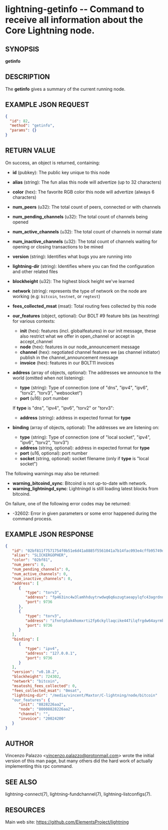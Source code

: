 lightning-getinfo -- Command to receive all information about the Core Lightning node.
============================================================

SYNOPSIS
--------

**getinfo**

DESCRIPTION
-----------

The **getinfo** gives a summary of the current running node.


EXAMPLE JSON REQUEST
------------
```json
{
  "id": 82,
  "method": "getinfo",
  "params": {}
}
```

RETURN VALUE
------------

[comment]: # (GENERATE-FROM-SCHEMA-START)
On success, an object is returned, containing:

- **id** (pubkey): The public key unique to this node
- **alias** (string): The fun alias this node will advertize (up to 32 characters)
- **color** (hex): The favorite RGB color this node will advertize (always 6 characters)
- **num\_peers** (u32): The total count of peers, connected or with channels
- **num\_pending\_channels** (u32): The total count of channels being opened
- **num\_active\_channels** (u32): The total count of channels in normal state
- **num\_inactive\_channels** (u32): The total count of channels waiting for opening or closing transactions to be mined
- **version** (string): Identifies what bugs you are running into
- **lightning-dir** (string): Identifies where you can find the configuration and other related files
- **blockheight** (u32): The highest block height we've learned
- **network** (string): represents the type of network on the node are working (e.g: `bitcoin`, `testnet`, or `regtest`)
- **fees\_collected\_msat** (msat): Total routing fees collected by this node
- **our\_features** (object, optional): Our BOLT #9 feature bits (as hexstring) for various contexts:
  - **init** (hex): features (incl. globalfeatures) in our init message, these also restrict what we offer in open\_channel or accept in accept\_channel
  - **node** (hex): features in our node\_announcement message
  - **channel** (hex): negotiated channel features we (as channel initiator) publish in the channel\_announcement message
  - **invoice** (hex): features in our BOLT11 invoices
- **address** (array of objects, optional): The addresses we announce to the world (omitted when not listening):
  - **type** (string): Type of connection (one of "dns", "ipv4", "ipv6", "torv2", "torv3", "websocket")
  - **port** (u16): port number

  If **type** is "dns", "ipv4", "ipv6", "torv2" or "torv3":

    - **address** (string): address in expected format for **type**
- **binding** (array of objects, optional): The addresses we are listening on:
  - **type** (string): Type of connection (one of "local socket", "ipv4", "ipv6", "torv2", "torv3")
  - **address** (string, optional): address in expected format for **type**
  - **port** (u16, optional): port number
  - **socket** (string, optional): socket filename (only if **type** is "local socket")

The following warnings may also be returned:

- **warning\_bitcoind\_sync**: Bitcoind is not up-to-date with network.
- **warning\_lightningd\_sync**: Lightningd is still loading latest blocks from bitcoind.

[comment]: # (GENERATE-FROM-SCHEMA-END)

On failure, one of the following error codes may be returned:

- -32602: Error in given parameters or some error happened during the command process.

EXAMPLE JSON RESPONSE
-----
```json
{
   "id": "02bf811f7571754f0b51e6d41a8885f5561041a7b14fac093e4cffb95749de1a8d",
   "alias": "SLICKERGOPHER",
   "color": "02bf81",
   "num_peers": 0,
   "num_pending_channels": 0,
   "num_active_channels": 0,
   "num_inactive_channels": 0,
   "address": [
      {
         "type": "torv3",
         "address": "fp463inc4w3lamhhduytrwdwq6q6uzugtaeapylqfc43agrdnnqsheyd.onion",
         "port": 9736
      },
      {
         "type": "torv3",
         "address": "ifnntp5ak4homxrti2fp6ckyllaqcike447ilqfrgdw64ayrmkyashid.onion",
         "port": 9736
      }
   ],
   "binding": [
      {
         "type": "ipv4",
         "address": "127.0.0.1",
         "port": 9736
      }
   ],
   "version": "v0.10.2",
   "blockheight": 724302,
   "network": "bitcoin",
   "msatoshi_fees_collected": 0,
   "fees_collected_msat": "0msat",
   "lightning-dir": "/media/vincent/Maxtor/C-lightning/node/bitcoin"
   "our_features": {
      "init": "8828226aa2",
      "node": "80008828226aa2",
      "channel": "",
      "invoice": "20024200"
   }
}

```


AUTHOR
------

Vincenzo Palazzo <<vincenzo.palazzo@protonmail.com>> wrote the initial version of this man page, but many others did the hard work of actually implementing this rpc command.


SEE ALSO
------

lightning-connect(7), lightning-fundchannel(7), lightning-listconfigs(7).

RESOURCES
---------

Main web site: <https://github.com/ElementsProject/lightning>

[comment]: # ( SHA256STAMP:60ceb6f75bd8955ab636170611f9a71fb6df24316d9fa17a68ba015d864b4258)
